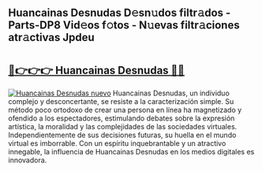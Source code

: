 ## Huancainas Desnudas D𝚎sn𝚞dos filtr𝚊dos - Parts-DP8 Vid𝚎os f𝚘tos - N𝚞evas filtr𝚊ciones atr𝚊ctivas Jpdeu

# <h2><a href="http://mb9wrk.tromn.icu/?c=Huancainas+Desnudas">🔗👉👉👉 Huancainas Desnudas 🔗🔗</a></h2>

[![Huancainas Desnudas nuevo](https://i.imgur.com/pEAQMta.gif)](http://mb9wrk.tromn.icu/?c=Huancainas+Desnudas)
Huancainas Desnudas, un individuo complejo y desconcertante, se resiste a la caracterización simple. Su método poco ortodoxo de crear una persona en línea ha magnetizado y ofendido a los espectadores, estimulando debates sobre la expresión artística, la moralidad y las complejidades de las sociedades virtuales. Independientemente de sus decisiones futuras, su huella en el mundo virtual es imborrable. Con un espíritu inquebrantable y un atractivo innegable, la influencia de Huancainas Desnudas en los medios digitales es innovadora.
